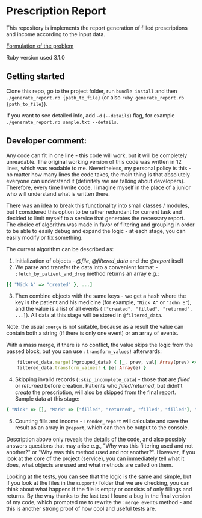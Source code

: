 # Prescription Report

This repository is implements the report generation of filled prescriptions and income according to the input data.

[Formulation of the problem](https://gist.github.com/schneiderderek/a9c0a8b29bcd51f43c9fc198c6c13ece)

Ruby version used 3.1.0

## Getting started

Clone this repo, go to the project folder, run `bundle install` and then `./generate_report.rb {path_to_file}` (or also `ruby generate_report.rb {path_to_file}`).

If you want to see detailed info, add `-d` (`--details`) flag, for example `./generate_report.rb sample.txt --details`.


## Developer comment:

Any code can fit in one line - this code will work, but it will be completely unreadable. The original working version of this code was written in 12 lines, which was readable to me. Nevertheless, my personal policy is this - no matter how many lines the code takes, the main thing is that absolutely everyone can understand it (definitely we are talking about developers). Therefore, every time I write code, I imagine myself in the place of a junior who will understand what is written there.

There was an idea to break this functionality into small classes / modules, but I considered this option to be rather redundant for current task and decided to limit myself to a service that generates the necessary report.
The choice of algorithm was made in favor of filtering and grouping in order to be able to easily debug and expand the logic - at each stage, you can easily modify or fix something.

The current algorithm can be described as:

1) Initialization of objects - *@file*, *@filtered_data* and the *@report* itself
2) We parse and transfer the data into a convenient format - `:fetch_by_patient_and_drug` method returns an array e.g.:
```ruby
[{ "Nick A" => "created" }, ...]
```
3) Then combine objects with the same keys - we get a hash where the key is the patient and his medicine (for example, `"Nick A"` or `"John E"`), and the value is a list of all events ( `["created", "filled", "returned", ...]`). All data at this stage will be stored in `@filtered_data`.

Note: the usual `:merge` is not suitable, because as a result the value can contain both a string (if there is only one event) or an array of events.

With a mass merge, if there is no conflict, the value skips the logic from the passed block, but you can use `:transform_values!` afterwards:

```ruby
    filtered_data.merge!(*grouped_data) { |_, prev, val| Array(prev) << val }
    filtered_data.transform_values! { |e| Array(e) }
```

4) Skipping invalid records (`:skip_incomplete_data`) - those that are *filled* or *returned* before creation. Patients who *filled*/*returned*, but didnt't *create* the prescription, will also be skipped from the final report.
Sample data at this stage:
```ruby
{ "Nick" => [], "Mark" => ["filled", "returned", "filled", "filled"], "John" => ["filled", "returned"] }
```
5) Counting fills and income - `:render_report` will calculate and save the result as an array in `@report`, which can then be output to the console.


Description above only reveals the details of the code, and also possibly answers questions that may arise e.g., "Why was this filtering used and not another?" or "Why was this method used and not another?". However, if you look at the core of the project (service), you can immediately tell what it does, what objects are used and what methods are called on them.

Looking at the tests, you can see that the logic is the same and simple, but if you look at the files in the `support/` folder that we are checking, you can think about what happens if the file is empty or consists of only fillings and returns. By the way thanks to the last test I found a bug in the final version of my code, which prompted me to rewrite the `:merge_events` method - and this is another strong proof of how cool and useful tests are.